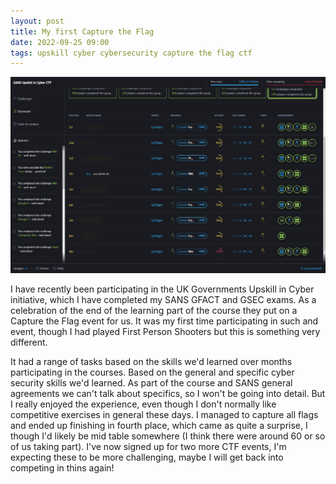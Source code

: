 ```yaml
---
layout: post
title: My first Capture the Flag
date: 2022-09-25 09:00
tags: upskill cyber cybersecurity capture the flag ctf 
---
```

![CTF Leader Board](/assets/202209/ctf.jpg)  

I have recently been participating in the UK Governments Upskill in Cyber initiative, which I have completed my SANS GFACT and GSEC exams. As a celebration of the end of the learning part of the course they put on a Capture the Flag event for us. It was my first time participating in such and event, though I had played First Person Shooters but this is something very different. 
<!--more--> 
It had a range of tasks based on the skills we'd learned over months participating in the courses. Based on the general and specific cyber security skills we'd learned. As part of the course and SANS general agreements we can't talk about specifics, so I won't be going into detail. But I really enjoyed the experience, even though I don't normally like competitive exercises in general these days.
I managed to capture all flags and ended up finishing in fourth place, which came as quite a surprise, I though I'd likely be mid table somewhere (I think there were around 60 or so of us taking part). I've now signed up for two more CTF events, I'm expecting these to be more challenging, maybe I will get back into competing in thins again!
